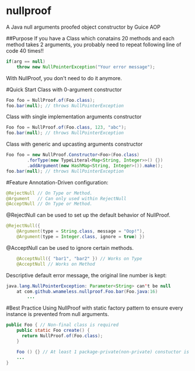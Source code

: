 nullproof
=============
A Java null arguments proofed object constructor by Guice AOP

##Purpose
If you have a Class which conatains 20 methods and each method takes 2 arguments,
you probably need to repeat following line of code 40 times!!
```java
if(arg == null)
    throw new NullPointerException("Your error message");
```
With NullProof, you don't need to do it anymore.

#Quick Start
Class with 0-argument constructor
```java
Foo foo = NullProof.of(Foo.class);
foo.bar(null); // throws NullPointerException
```

Class with single implementation arguments constructor
```java
Foo foo = NullProof.of(Foo.class, 123, "abc");
foo.bar(null); // throws NullPointerException
```

Class with generic and upcasting arguments constructor
```java
Foo foo = new NullProof.Constructor<Foo>(Foo.class)
        .forType(new TypeLiteral<Map<String, Integer>>() {})
        .addArgument(new HashMap<String, Integer>()).make();
foo.bar(null); // throws NullPointerException
```

#Feature
Annotation-Driven configuration:
```java
@RejectNull // On Type or Method.
@Argument   // Can only used within RejectNull
@AcceptNull // On Type or Method.
```

@RejectNull can be used to set up the default behavior of NullProof.
```java
@RejectNull({
    @Argument(type = String.class, message = "Oop!"),
    @Argument(type = Integer.class, ignore = true) })
```

@AcceptNull can be used to ignore certain methods.
```java
    @AcceptNull({ "bar1", "bar2" }) // Works on Type
    @AcceptNull // Works on Method
```

Descriptive default error message, the original line number is kept:
```java
java.lang.NullPointerException: Parameter<String> can't be null
	at com.github.wnameless.nullproof.Foo.bar(Foo.java:16)
        ...
```

#Best Practice
Using NullProof with static factory pattern to ensure every instance is prevented from null arguments.
```java
public Foo { // Non-final class is required
    public static Foo create() {
      return NullProof.of(Foo.class);
    }

    Foo () {} // At least 1 package-private(non-private) constuctor is required to let Guice do the AOP
    ...
}
```
